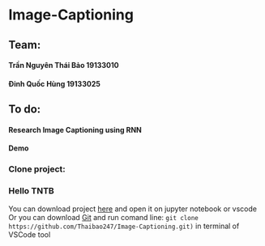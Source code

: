 # Image-Captioning
## Team:
#### Trần Nguyên Thái Bảo 19133010   
#### Đinh Quốc Hùng 19133025   

## To do:
#### Research Image Captioning using RNN
#### Demo

### Clone project: 
### Hello TNTB 

You can download project [here](https://github.com/Thaibao247/Image-Captioning.git) and open it on jupyter notebook or vscode
Or you can download [Git](https://git-scm.com/downloads) and run comand line: `git clone https://github.com/Thaibao247/Image-Captioning.git)` in terminal of VSCode tool
